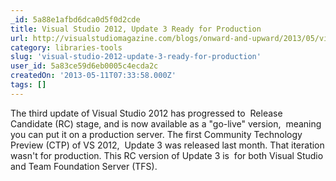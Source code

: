 ```yaml
---
_id: 5a88e1afbd6dca0d5f0d2cde
title: Visual Studio 2012, Update 3 Ready for Production
url: http://visualstudiomagazine.com/blogs/onward-and-upward/2013/05/visual-studio-2012-update-3-ready.aspx
category: libraries-tools
slug: 'visual-studio-2012-update-3-ready-for-production'
user_id: 5a83ce59d6eb0005c4ecda2c
createdOn: '2013-05-11T07:33:58.000Z'
tags: []
---
```


The third update of Visual Studio 2012 has progressed to  Release Candidate (RC) stage, and is now available as a "go-live" version,  meaning you can put it on a production server. The first Community Technology Preview (CTP) of VS 2012,  Update 3 was released last month. That iteration wasn't for production. This RC version of Update 3 is  for both Visual Studio and Team Foundation Server (TFS).
